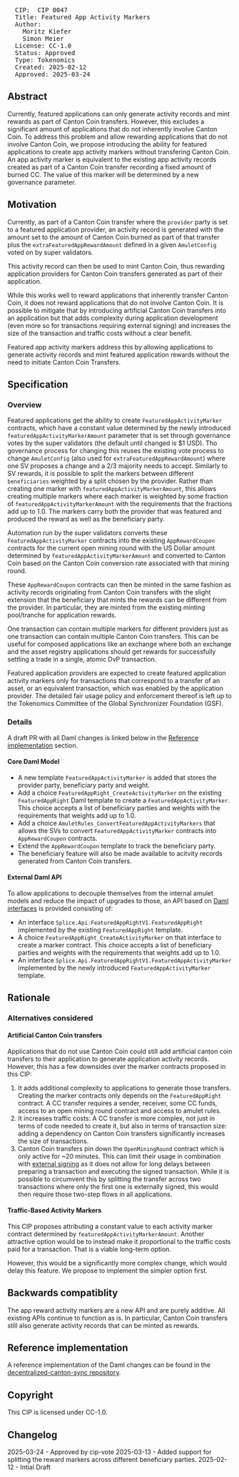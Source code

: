 <pre>
  CIP:  CIP 0047
  Title: Featured App Activity Markers
  Author:
    Moritz Kiefer
    Simon Meier
  License: CC-1.0
  Status: Approved
  Type: Tokenomics
  Created: 2025-02-12
  Approved: 2025-03-24
</pre>

## Abstract

Currently, featured applications can only generate activity records
and mint rewards as part of Canton Coin transfers. However, this
excludes a significant amount of applications that do not inherently involve Canton Coin.
To address this problem and allow rewarding applications that do not
involve Canton Coin, we propose introducing the ability for featured applications to create
app activity markers without transfering Canton Coin. An app activity
marker is equivalent to the existing app activity records created as
part of a Canton Coin transfer recording a fixed amount of burned CC. The value of this marker
will be determined by a new governance parameter.

## Motivation

Currently, as part of a Canton Coin transfer where the `provider`
party is set to a featured application provider, an activity record is
generated with the amount set to the amount of Canton Coin burned as
part of that transfer plus the `extraFeaturedAppRewardAmount` defined
in a given `AmuletConfig` voted on by super validators.

This activity record can then be used to mint Canton Coin, thus rewarding
application providers for Canton Coin transfers generated as part of
their application.

While this works well to reward applications that inherently transfer
Canton Coin, it does not reward applications that do not involve
Canton Coin. It is possible to mitigate that by introducing artificial
Canton Coin transfers into an application but that adds complexity
during application development (even more so for transactions
requiring external signing) and increases the size of the transaction
and traffic costs without a clear benefit.

Featured app activity markers address this by allowing applications to
generate activity records and mint featured application rewards
without the need to initiate Canton Coin Transfers.

## Specification

### Overview

Featured applications get the ability to create
`FeaturedAppActivityMarker` contracts, which have a constant value
determined by the newly introduced `featuredAppActivityMarkerAmount` parameter
that is set through governance votes by the super validators (the
default until changed is $1 USD). Tho governance process for changing
this reuses the existing vote process to change `AmuletConfig` (also
used for `extraFeaturedAppRewardAmount`) where one SV proposes a
change and a 2/3 majority needs to accept.
Similarly to SV rewards, it is possible to split the markers between different `beneficiaries` weighted by a split chosen by the provider.
Rather than creating one marker with `featuredAppActivityMarkerAmount`, this allows creating multiple markers where each marker is weighted by some fraction
of `featuredAppActivityMarkerAmount` with the requirements that the fractions add up to 1.0. The markers carry both the provider that was featured
and produced the reward as well as the beneficiary party.

Automation run by the super validators converts these
`FeaturedAppActivityMarker` contracts into the existing
`AppRewardCoupon` contracts for the current open mining round with the
US Dollar amount determined by `featuredAppActivityMarkerAmount` and converted
to Canton Coin based on the Canton Coin conversion rate associated
with that mining round.

These `AppRewardCoupon` contracts can then be minted in the same
fashion as activity records originating from Canton Coin transfers with the slight extension that the beneficiary that mints the rewards
can be different from the provider. In particular, they are minted from the existing minting pool/tranche for
application rewards.

One transaction can contain multiple markers for different providers
just as one transaction can contain multiple Canton Coin
transfers. This can be useful for composed applications like an
exchange where both an exchange and the asset registry applications should get rewards
for successfully settling a trade in a single, atomic DvP transaction.

Featured application providers are expected to create featured
application activity markers only for transactions that correspond to a
transfer of an asset, or an equivalent transaction, which was 
enabled by the application provider. The
detailed fair usage policy and enforcement thereof is left up to the
Tokenomics Committee of the Global Synchronizer Foundation (GSF).

### Details

A draft PR with all Daml changes is linked below in the [Reference implementation](#reference-implementation) section.

#### Core Daml Model

- A new template `FeaturedAppActivityMarker` is added that stores the provider party, beneficiary party and weight.
- Add a choice `FeaturedAppRight_CreateActivityMarker` on the existing `FeaturedAppRight` Daml template to create a `FeaturedAppActivityMarker`.
  This choice accepts a list of beneficiary parties and weights with the requirements that weights add up to 1.0.
- Add a choice `AmuletRules_ConvertFeaturedAppActivityMarkers` that
  allows the SVs to convert `FeaturedAppActivityMarker` contracts into
  `AppRewardCoupon` contracts.
- Extend the `AppRewardCoupon` template to track the beneficiary party.
- The beneficiary feature will also be made available to acitvity records generated from Canton Coin transfers.

#### External Daml API

To allow applications to decouple themselves from the internal amulet models and reduce the impact of upgrades to those, an API based on [Daml interfaces](https://docs.daml.com/daml/reference/interfaces.html) is provided consisting of:

- An interface `Splice.Api.FeaturedAppRightV1.FeaturedAppRight` implemented by the existing `FeaturedAppRight` template.
- A choice `FeaturedAppRight_CreateActivityMarker` on that interface to create a marker contract.
  This choice accepts a list of beneficiary parties and weights with the requirements that weights add up to 1.0.
- An interface `Splice.Api.FeaturedAppRightV1.FeaturedAppActivityMarker` implemented by the newly introduced `FeaturedAppActivityMarker` template.

## Rationale

### Alternatives considered

#### Artificial Canton Coin transfers

Applications that do not use Canton Coin could still add artificial
canton coin transfers to their application to generate application
activity records. However, this has a few downsides over the marker
contracts proposed in this CIP:

1. It adds additional complexity to applications to generate those
   transfers. Creating the marker contracts only depends on the
   `FeaturedAppRight` contract. A CC transfer requires a sender,
   receiver, some CC funds, access to an open mining round contract
   and access to amulet rules.
2. It increases traffic costs: A CC transfer is more complex, not just
   in terms of code needed to create it, but also in terms of
   transaction size: adding a dependency on Canton Coin transfers significantly increases the size of transactions.
3. Canton Coin transfers pin down the `OpenMiningRound` contract which
   is only active for ~20 minutes. This can limit their usage in
   combination with
   [external signing](https://github.com/digital-asset/canton/blob/main/community/ledger-api/src/main/protobuf/com/daml/ledger/api/v2/interactive/README.md)
   as it does not allow for long delays between preparing a
   transaction and executing the signed transaction. While it is possible to circumvent this by splitting the transfer across two transactions where only the first one is externally signed, this would then require those two-step flows in all applications.

#### Traffic-Based Activity Markers

This CIP proposes attributing a constant value to each activity marker
contract determined by `featuredAppActivityMarkerAmount`. Another
attractive option would be to instead make it proportional to the
traffic costs paid for a transaction. That is a viable long-term option.

However, this would be a significantly more complex change, which would delay this feature. We propose to implement the simpler option first.

## Backwards compatiblity

The app reward activity markers are a new API and are purely
additive. All existing APIs continue to function as is. In particular,
Canton Coin transfers still also generate activity records that can be
minted as rewards.

## Reference implementation

A reference implementation of the Daml changes can be found in the [decentralized-canton-sync repository](https://github.com/digital-asset/decentralized-canton-sync/tree/cocreature/featured-app-activitymarkers).

## Copyright

This CIP is licensed under CC-1.0.

## Changelog

2025-03-24 - Approved by cip-vote
2025-03-13 - Added support for splitting the reward markers across different beneficiary parties.
2025-02-12 - Intial Draft
